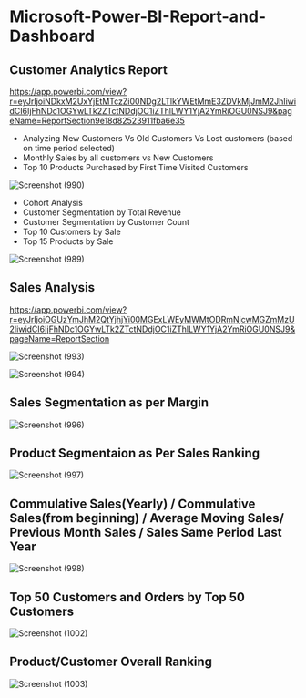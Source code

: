 # Microsoft-Power-BI-Report-and-Dashboard

## Customer Analytics Report

https://app.powerbi.com/view?r=eyJrIjoiNDkxM2UxYjEtMTczZi00NDg2LTlkYWEtMmE3ZDVkMjJmM2JhIiwidCI6IjFhNDc1OGYwLTk2ZTctNDdjOC1iZThlLWY1YjA2YmRiOGU0NSJ9&pageName=ReportSection9e18d82523911fba6e35

- Analyzing New Customers Vs Old Customers  Vs Lost customers (based on time period selected)
- Monthly Sales by all customers vs New Customers
- Top 10 Products Purchased by First Time Visited Customers

![Screenshot (990)](https://user-images.githubusercontent.com/40290007/145528167-0dcc26f0-84f0-4418-ab02-06834e7ea95e.png)

- Cohort Analysis
- Customer Segmentation by Total Revenue
- Customer Segmentation by Customer Count
- Top 10 Customers by Sale
- Top 15 Products by Sale

![Screenshot (989)](https://user-images.githubusercontent.com/40290007/145528154-a01b8f16-7fb5-4b8d-b5f4-76bf9b836d31.png)

## Sales Analysis
https://app.powerbi.com/view?r=eyJrIjoiOGUzYmJhM2QtYjhjYi00MGExLWEyMWMtODRmNjcwMGZmMzU2IiwidCI6IjFhNDc1OGYwLTk2ZTctNDdjOC1iZThlLWY1YjA2YmRiOGU0NSJ9&pageName=ReportSection

![Screenshot (993)](https://user-images.githubusercontent.com/40290007/145529932-f1eeb0e6-2c9b-418b-99fd-7cf9b72520f5.png)

![Screenshot (994)](https://user-images.githubusercontent.com/40290007/145529938-c4fd706e-2751-40ad-82db-a46311fa628b.png)

## Sales Segmentation as per Margin

![Screenshot (996)](https://user-images.githubusercontent.com/40290007/145534918-407adf99-261f-424b-8084-616df1adfe46.png)

## Product Segmentaion as Per Sales Ranking

![Screenshot (997)](https://user-images.githubusercontent.com/40290007/145539705-eb1e7ae4-f016-4caa-89ed-87e7761b29fb.png)

## Commulative Sales(Yearly) / Commulative Sales(from beginning) / Average Moving Sales/ Previous Month Sales / Sales Same Period Last Year

![Screenshot (998)](https://user-images.githubusercontent.com/40290007/145669038-607a1d5e-c5e9-4f68-aa61-ec76ef83c672.png)

## Top 50 Customers and Orders by Top 50 Customers

![Screenshot (1002)](https://user-images.githubusercontent.com/40290007/145796657-5f938943-a937-4442-b18a-a64fad841313.png)

## Product/Customer Overall Ranking

![Screenshot (1003)](https://user-images.githubusercontent.com/40290007/145812078-9d5bd3f2-08d9-4a67-ac1b-b103d1e15c69.png)

